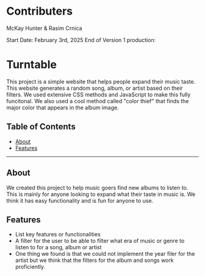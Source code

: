 # Contributers

McKay Hunter & Rasim Crnica

Start Date: February 3rd, 2025
End of Version 1 production:

# Turntable

This project is a simple website that helps people expand their music taste. This website generates a random song, album, or artist based on their filters. We used extensive CSS methods and JavaScript to make this fully funcitonal. We also used a cool method called "color thief" that finds the major color that appears in the album image.

## Table of Contents

- [About](#about)
- [Features](#features)

---

## About

We created this project to help music goers find new albums to listen to.
This is mainly for anyone looking to expand what their taste in music is.
We think it has easy functionality and is fun for anyone to use.

## Features

- List key features or functionalities
- A filter for the user to be able to filter what era of music or genre to listen to for a song, album or artist
- One thing we found is that we could not implement the year filer for the artist but we think that the filters for the album and songs work proficiently.
